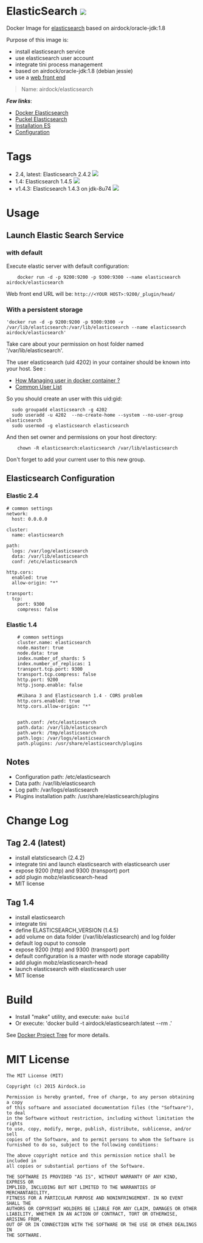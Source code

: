 # ElasticSearch [![](https://images.microbadger.com/badges/image/airdock/elasticsearch:latest.svg)](https://microbadger.com/images/airdock/elasticsearch:latest "Get your own image badge on microbadger.com")
Docker Image for [elasticsearch](http://www.elasticsearch.com/) based on airdock/oracle-jdk:1.8


Purpose of this image is:

- install elasticsearch service
- use elasticsearch user account
- integrate tini process management
- based on airdock/oracle-jdk:1.8 (debian jessie)
- use a [web front end](https://github.com/mobz/elasticsearch-head)

> Name: airdock/elasticsearch


***Few links***:

- [Docker Elasticsearch](https://github.com/dockerfile/elasticsearch)
- [Puckel Elasticsearch](https://github.com/puckel/dockerfiles)
- [Installation ES](http://www.elasticsearch.org/guide/en/elasticsearch/reference/current/setup-repositories.html)
- [Configuration](http://elasticsearch.org/guide/en/elasticsearch/reference/current/setup-configuration.html)


# Tags

- 2.4, latest: Elasticsearch 2.4.2 [![](https://images.microbadger.com/badges/image/airdock/elasticsearch:2.4.svg)](https://microbadger.com/images/airdock/elasticsearch:2.4 "Get your own image badge on microbadger.com")
- 1.4: Elasticsearch 1.4.5 [![](https://images.microbadger.com/badges/image/airdock/elasticsearch:1.4.svg)](https://microbadger.com/images/airdock/elasticsearch:1.4 "Get your own image badge on microbadger.com")
- v1.4.3: Elasticsearch 1.4.3 on jdk-8u74 [![](https://images.microbadger.com/badges/image/airdock/elasticsearch:v1.4.3.svg)](https://microbadger.com/images/airdock/elasticsearch:v1.4.3 "Get your own image badge on microbadger.com")

# Usage

## Launch Elastic Search Service

### with default

Execute elastic server with default configuration:
```
	docker run -d -p 9200:9200 -p 9300:9300 --name elasticsearch airdock/elasticsearch
```

Web front end URL will be: ```http://<YOUR HOST>:9200/_plugin/head/```


### With a persistent storage

	'docker run -d -p 9200:9200 -p 9300:9300 -v /var/lib/elasticsearch:/var/lib/elasticsearch --name elasticsearch airdock/elasticsearch'

Take care about your permission on host folder named '/var/lib/elasticsearch'.

The user elasticsearch (uid 4202) in your container should be known into your host.
See :
* [How Managing user in docker container ?](https://github.com/airdock-io/docker-base/wiki/How-Managing-user-in-docker-container)
* [Common User List](https://github.com/airdock-io/docker-base/wiki/Common-User-List)

So you should create an user with this uid:gid:

```
  sudo groupadd elasticsearch -g 4202
  sudo useradd -u 4202  --no-create-home --system --no-user-group elasticsearch
  sudo usermod -g elasticsearch elasticsearch
```

And then set owner and permissions on your host directory:

```
	chown -R elasticsearch:elasticsearch /var/lib/elasticsearch
```

Don't forget to add your current user to this new group.



## Elasticsearch Configuration

### Elastic 2.4

```
# common settings
network:
  host: 0.0.0.0

cluster:
  name: elasticsearch

path:
  logs: /var/log/elasticsearch
  data: /var/lib/elasticsearch
  conf: /etc/elasticsearch

http.cors:
  enabled: true
  allow-origin: "*"

transport:
  tcp:
    port: 9300
    compress: false
```

### Elastic 1.4

```
	# common settings
	cluster.name: elasticsearch
	node.master: true
	node.data: true
	index.number_of_shards: 5
	index.number_of_replicas: 1
	transport.tcp.port: 9300
	transport.tcp.compress: false
	http.port: 9200
	http.jsonp.enable: false

	#Kibana 3 and Elasticsearch 1.4 - CORS problem
	http.cors.enabled: true
	http.cors.allow-origin: "*"


	path.conf: /etc/elasticsearch
	path.data: /var/lib/elasticsearch
	path.work: /tmp/elasticsearch
	path.logs: /var/logs/elasticsearch
	path.plugins: /usr/share/elasticsearch/plugins
```

## Notes

- Configuration path: /etc/elasticsearch
- Data path: /var/lib/elasticsearch
- Log path: /var/logs/elasticsearch
- Plugins installation path: /usr/share/elasticsearch/plugins

# Change Log

## Tag 2.4 (latest)

- install elatsticsearch (2.4.2)
- integrate tini and launch elasticsearch with elasticsearch user
- expose 9200 (http) and 9300 (transport) port
- add plugin mobz/elasticsearch-head
- MIT license

## Tag 1.4

- install elasticsearch
- integrate tini
- define ELASTICSEARCH_VERSION (1.4.5)
- add volume on data folder (/var/lib/elasticsearch) and log folder
- default log ouput to console
- expose 9200 (http) and 9300 (transport) port
- default configuration is a master with node storage capability
- add plugin mobz/elasticsearch-head
- launch elasticsearch with elasticsearch user
- MIT license


# Build

- Install "make" utility, and execute: `make build`
- Or execute: 'docker build -t airdock/elasticsearch:latest --rm .'

See [Docker Project Tree](https://github.com/airdock-io/docker-base/wiki/Docker-Project-Tree) for more details.


# MIT License

```
The MIT License (MIT)

Copyright (c) 2015 Airdock.io

Permission is hereby granted, free of charge, to any person obtaining a copy
of this software and associated documentation files (the "Software"), to deal
in the Software without restriction, including without limitation the rights
to use, copy, modify, merge, publish, distribute, sublicense, and/or sell
copies of the Software, and to permit persons to whom the Software is
furnished to do so, subject to the following conditions:

The above copyright notice and this permission notice shall be included in
all copies or substantial portions of the Software.

THE SOFTWARE IS PROVIDED "AS IS", WITHOUT WARRANTY OF ANY KIND, EXPRESS OR
IMPLIED, INCLUDING BUT NOT LIMITED TO THE WARRANTIES OF MERCHANTABILITY,
FITNESS FOR A PARTICULAR PURPOSE AND NONINFRINGEMENT. IN NO EVENT SHALL THE
AUTHORS OR COPYRIGHT HOLDERS BE LIABLE FOR ANY CLAIM, DAMAGES OR OTHER
LIABILITY, WHETHER IN AN ACTION OF CONTRACT, TORT OR OTHERWISE, ARISING FROM,
OUT OF OR IN CONNECTION WITH THE SOFTWARE OR THE USE OR OTHER DEALINGS IN
THE SOFTWARE.
```
